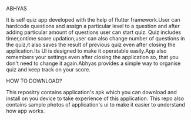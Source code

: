 ABHYAS      

It is self quiz app developed with the help of flutter framework.User can hardcode questions and assign a particular level to a question and after adding particular amount of questions user can start quiz. Quiz includes timer,ontime score updation,user can also change number of questions in the quiz,it also saves the result of previous quiz even after closing the application.Its UI is designed to make it operatable easily.App also remembers your settings even after closing the application so, that you don't need to change it again.Abhyas provides a simple way to organise quiz and keep track on your score.

HOW TO DOWNLOAD?

This repositry contains application's apk which you can download and install on you device to take experience of this application.
This repo also contains sample photos of application's ui to make it easier to understand how app works.

